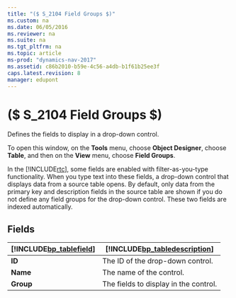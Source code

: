 ```yaml
---
title: "($ S_2104 Field Groups $)"
ms.custom: na
ms.date: 06/05/2016
ms.reviewer: na
ms.suite: na
ms.tgt_pltfrm: na
ms.topic: article
ms-prod: "dynamics-nav-2017"
ms.assetid: c86b2010-b59e-4c56-a4db-b1f61b25ee3f
caps.latest.revision: 8
manager: edupont
---
```

# ($ S_2104 Field Groups $)
Defines the fields to display in a drop\-down control.  
  
 To open this window, on the **Tools** menu, choose **Object Designer**, choose **Table**, and then on the **View** menu, choose **Field Groups**.  
  
 In the [!INCLUDE[rtc](includes/rtc_md.md)], some fields are enabled with filter\-as\-you\-type functionality. When you type text into these fields, a drop\-down control that displays data from a source table opens. By default, only data from the primary key and description fields in the source table are shown if you do not define any field groups for the drop\-down control. These two fields are indexed automatically.  
  
## Fields  
  
|[!INCLUDE[bp_tablefield](includes/bp_tablefield_md.md)]|[!INCLUDE[bp_tabledescription](includes/bp_tabledescription_md.md)]|  
|---------------------------------|---------------------------------------|  
|**ID**|The ID of the drop\-down control.|  
|**Name**|The name of the control.|  
|**Group**|The fields to display in the control.|